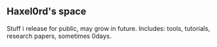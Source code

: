 ## Haxel0rd's space
Stuff i release for public, may grow in future.
Includes: tools, tutorials, research papers, sometimes 0days.
